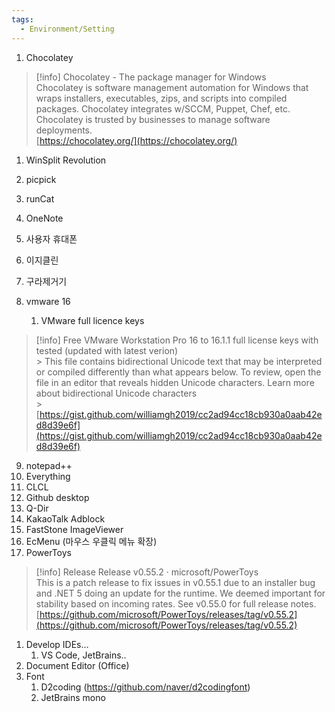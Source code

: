 ```yaml
---
tags:
  - Environment/Setting
---
```



1. Chocolatey

> [!info] Chocolatey - The package manager for Windows  
> Chocolatey is software management automation for Windows that wraps installers, executables, zips, and scripts into compiled packages. Chocolatey integrates w/SCCM, Puppet, Chef, etc. Chocolatey is trusted by businesses to manage software deployments.  
> [https://chocolatey.org/](https://chocolatey.org/)  

1. WinSplit Revolution
2. picpick
3. runCat
4. OneNote
5. 사용자 휴대폰
6. 이지클린
7. 구라제거기
8. vmware 16
    
    1. VMware full licence keys
    
> [!info] Free VMware Workstation Pro 16 to 16.1.1 full license keys with tested (updated with latest verion)  
    > This file contains bidirectional Unicode text that may be interpreted or compiled differently than what appears below. To review, open the file in an editor that reveals hidden Unicode characters. Learn more about bidirectional Unicode characters  
    > [https://gist.github.com/williamgh2019/cc2ad94cc18cb930a0aab42ed8d39e6f](https://gist.github.com/williamgh2019/cc2ad94cc18cb930a0aab42ed8d39e6f)  
    
9. notepad++
10. Everything
11. CLCL
12. Github desktop
13. Q-Dir
14. KakaoTalk Adblock
15. FastStone ImageViewer
16. EcMenu (마우스 우클릭 메뉴 확장)
17. PowerToys

> [!info] Release Release v0.55.2 · microsoft/PowerToys  
> This is a patch release to fix issues in v0.55.1 due to an installer bug and .NET 5 doing an update for the runtime. We deemed important for stability based on incoming rates. See v0.55.0 for full release notes.  
> [https://github.com/microsoft/PowerToys/releases/tag/v0.55.2](https://github.com/microsoft/PowerToys/releases/tag/v0.55.2)  

1. Develop IDEs…
    1. VS Code, JetBrains..
2. Document Editor (Office)
3. Font
    1. D2coding (https://github.com/naver/d2codingfont)
    2. JetBrains mono
    
    